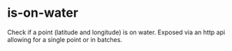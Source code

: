 # is-on-water

Check if a point (latitude and longitude) is on water. Exposed via an http api allowing for a single point or in batches.